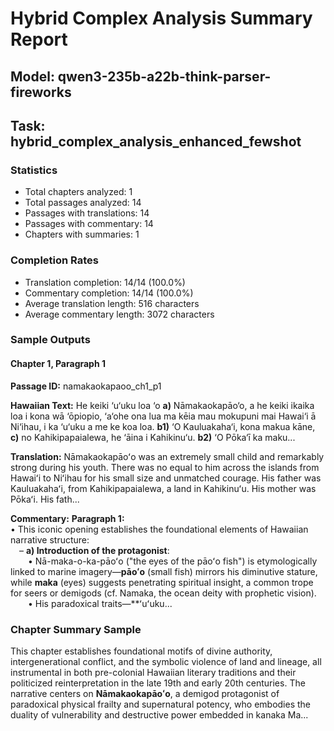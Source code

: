 # Hybrid Complex Analysis Summary Report
## Model: qwen3-235b-a22b-think-parser-fireworks
## Task: hybrid_complex_analysis_enhanced_fewshot

### Statistics
- Total chapters analyzed: 1
- Total passages analyzed: 14
- Passages with translations: 14
- Passages with commentary: 14
- Chapters with summaries: 1

### Completion Rates
- Translation completion: 14/14 (100.0%)
- Commentary completion: 14/14 (100.0%)
- Average translation length: 516 characters
- Average commentary length: 3072 characters

### Sample Outputs

#### Chapter 1, Paragraph 1
**Passage ID:** namakaokapaoo_ch1_p1

**Hawaiian Text:**
He keiki ‘u‘uku loa ‘o **a)** Nāmakaokapāo‘o, a he  keiki ikaika loa i kona wā ‘ōpiopio, ‘a‘ohe ona lua  ma kēia mau mokupuni mai Hawai‘i ā Ni‘ihau, i ka  ‘u‘uku a me ke koa loa. **b1)** ‘O Kauluakaha‘i, kona   makua kāne, **c)** no Kahikipapaialewa, he ‘āina i  Kahikinu‘u. **b2)** ‘O Pōka‘ī ka maku...

**Translation:**
Nāmakaokapāoʻo was an extremely small child and remarkably strong during his youth. There was no equal to him across the islands from Hawaiʻi to Niʻihau for his small size and unmatched courage. His father was Kauluakahaʻi, from Kahikipapaialewa, a land in Kahikinuʻu. His mother was Pōkaʻi. His fath...

**Commentary:**
**Paragraph 1:**  
• This iconic opening establishes the foundational elements of Hawaiian narrative structure:  
 – **a) Introduction of the protagonist**:  
  • Nā-maka-o-ka-pāoʻo ("the eyes of the pāoʻo fish") is etymologically linked to marine imagery—**pāoʻo** (small fish) mirrors his diminutive stature, while **maka** (eyes) suggests penetrating spiritual insight, a common trope for seers or demigods (cf. Namaka, the ocean deity with prophetic vision).  
  • His paradoxical traits—**ʻuʻuku...

### Chapter Summary Sample
This chapter establishes foundational motifs of divine authority, intergenerational conflict, and the symbolic violence of land and lineage, all instrumental in both pre-colonial Hawaiian literary traditions and their politicized reinterpretation in the late 19th and early 20th centuries. The narrative centers on **Nāmakaokapāoʻo**, a demigod protagonist of paradoxical physical frailty and supernatural potency, who embodies the duality of vulnerability and destructive power embedded in kanaka Ma...